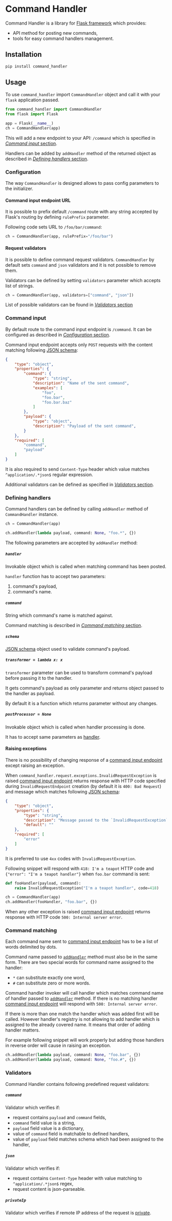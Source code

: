 # Command Handler

Command Handler is a library for [Flask framework](https://github.com/pallets/flask)
which provides:
- API method for posting new commands,
- tools for easy command handlers management.

## Installation

```sh
pip install command_handler
```

## Usage

To use `command_handler` import `CommandHandler` object and call it with your `flask` application passed.

```py
from command_handler import CommandHandler
from flask import Flask

app = Flask(__name__)
ch = CommandHandler(app)
```

This will add a new endpoint to your API: `/command` which is specified in [_Command input_ section](#command-input).

Handlers can be added by `addHandler` method of the returned object as described in [_Defining handlers_ section](#defining-handlers).

### Configuration

The way `CommandHandler` is designed allows to pass config parameters to the initializer.

#### Command input endpoint URL

It is possible to prefix default `/command` route with any string accepted by Flask's routing
by defining `rulePrefix` parameter.

Following code sets URL to `/foo/bar/command`:

```py
ch = CommandHandler(app, rulePrefix="/foo/bar")
```

#### Request validators

It is possible to define command request validators.
`CommandHandler` by default sets `command` and `json` validators and it is not possible to remove them.

Validators can be defined by setting `validators` parameter which accepts list of strings.

```py
ch = CommandHandler(app, validators=["command", "json"])
```

List of possible validators can be found in [_Validators_ section](#validators)

### Command input

By default route to the command input endpoint is `/command`.
It can be configured as described in [_Configuration_ section](#command-input-endpoint-url).

Command input endpoint accepts only `POST` requests
with the content matching following [JSON schema](http://json-schema.org):

```json
{
    "type": "object",
    "properties": {
        "command": {
            "type": "string",
            "description": "Name of the sent command",
            "examples": [
                "foo",
                "foo.bar",
                "foo.bar.baz"
            ]
        },
        "payload": {
            "type": "object",
            "description": "Payload of the sent command",
        }
    },
    "required": [
        "command",
        "payload"
    ]
}
```

It is also required to send `Content-Type` header which value matches `^application/.*json$` regular expression.

Additional validators can be defined as specified in [_Validators_ section](#validators).

### Defining handlers

Command handlers can be defined by calling `addHandler` method of `CommandHandler` instance.

```py
ch = CommandHandler(app)

ch.addHandler(lambda payload, command: None, "foo.*", {})
```

The following parameters are accepted by `addHandler` method:

##### `handler`

Invokable object which is called when matching command has been posted.

`handler` function has to accept two parameters:
1. command's payload,
2. command's name.

##### `command`

String which command's name is matched against.

Command matching is described in [_Command matching_ section](#command-matching).

##### `schema`

[JSON schema](http://json-schema.org) object used to validate command's payload.

##### `transformer = lambda x: x`

`transformer` parameter can be used to transform command's payload before passing it to the handler.

It gets command's payload as only parameter and returns object passed to the handler as payload.

By default it is a function which returns parameter without any changes.

##### `postProcessor = None`

Invokable object which is called when handler processing is done.

It has to accept same parameters as [handler](#handler).

#### Raising exceptions

There is no possibility of changing response of a [command input endpoint](#command-input)
except raising an exception.

When `command_handler.request.exceptions.InvalidRequestException` is raised
[command input endpoint](#command-input) returns response with HTTP code
specified during `InvalidRequestEndpoint` creation (by default it is `400: Bad Request`)
and message which matches following [JSON schema](http://json-schema.org):

```json
{
    "type": "object",
    "properties": {
        "type": "string",
        "description": "Message passed to the `InvalidRequestException` during creation",
        "default": ""
    },
    "required": [
        "error"
    ]
}
```

It is preferred to use `4xx` codes with `InvalidRequestException`.

Following snippet will respond with `418: I'm a teapot` HTTP code and
`{"error": "I'm a teapot handler"}` when `foo.bar` command is sent:

```py
def fooHandler(payload, command):
    raise InvalidRequestException("I'm a teapot handler", code=418)

ch = CommandHandler(app)
ch.addHandler(fooHandler, "foo.bar", {})
```

When any other exception is raised [command input endpoint](#command-input)
returns response with HTTP code `500: Internal server error`.

### Command matching

Each command name sent to [command input endpoint](#command-input)
has to be a list of words delimited by dots.

Command name passed to [`addHandler`](#defining-handlers) method must also be
in the same form. There are two special words for command name assigned to the handler:
- `*` can substitute exactly one word,
- `#` can substitute zero or more words.

Command handler invoker will call handler which matches command name of handler
passed to [`addHandler`](#defining-handlers) method. If there is no matching
handler [command input endpoint](#command-input) will respond with `500: Internal server error`.

If there is more than one match the handler which was added first will be called.
However handler's registry is not allowing to add handler which is assigned to the already covered name.
It means that order of adding handler matters.

For example following snippet will work properly but adding those handlers in reverse order will cause
in raising an exception.

```py
ch.addHandler(lambda payload, command: None, "foo.bar", {})
ch.addHandler(lambda payload, command: None, "foo.#", {})
```

### Validators

Command Handler contains following predefined request validators:

##### `command`

Validator which verifies if:
- request contains `payload` and `command` fields,
- `command` field value is a string,
- `payload` field value is a dictionary,
- value of `command` field is matchable to defined handlers,
- value of `payload` field matches schema which had been assigned to the handler,

##### `json`

Validator which verifies if:
- request contains `Content-Type` header with value matching to `^application/.*json$` regex,
- request content is json-parseable.

##### `privateIp`

Validator which verifies if remote IP address of the request
is [private](https://tools.ietf.org/html/rfc1918).
